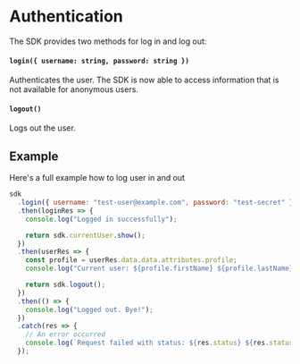 # Authentication

The SDK provides two methods for log in and log out:

#### `login({ username: string, password: string })`

Authenticates the user. The SDK is now able to access information that is not available for anonymous users.

#### `logout()`

Logs out the user.

## Example

Here's a full example how to log user in and out

```js
sdk
  .login({ username: "test-user@example.com", password: "test-secret" })
  .then(loginRes => {
    console.log("Logged in successfully");

    return sdk.currentUser.show();
  })
  .then(userRes => {
    const profile = userRes.data.data.attributes.profile;
    console.log("Current user: ${profile.firstName} ${profile.lastName}");

    return sdk.logout();
  })
  .then(() => {
    console.log("Logged out. Bye!");
  })
  .catch(res => {
    // An error occurred
    console.log(`Request failed with status: ${res.status} ${res.statusText}`);
  });
```
